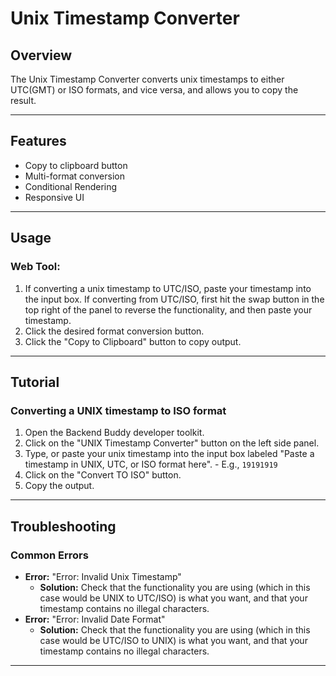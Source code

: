 # Unix Timestamp Converter

## Overview

The Unix Timestamp Converter converts unix timestamps to either UTC(GMT) or ISO formats, and vice versa, and allows you to copy the result.

---

## Features

- Copy to clipboard button
- Multi-format conversion
- Conditional Rendering
- Responsive UI

---

## Usage

### Web Tool:

1. If converting a unix timestamp to UTC/ISO, paste your timestamp into the input box. If converting from UTC/ISO, first hit the swap button in the top right of the panel to reverse the functionality, and then paste your timestamp.
2. Click the desired format conversion button.
3. Click the "Copy to Clipboard" button to copy output.

---

## Tutorial

### Converting a UNIX timestamp to ISO format

1. Open the Backend Buddy developer toolkit.
2. Click on the "UNIX Timestamp Converter" button on the left side panel.
3. Type, or paste your unix timestamp into the input box labeled "Paste a timestamp in UNIX, UTC, or ISO format here". - E.g., `19191919`
4. Click on the "Convert TO ISO" button.
5. Copy the output.

---

## Troubleshooting

### Common Errors

- **Error:** "Error: Invalid Unix Timestamp"
  - **Solution:** Check that the functionality you are using (which in this case would be UNIX to UTC/ISO) is what you want, and that your timestamp contains no illegal characters.
- **Error:** "Error: Invalid Date Format"
  - **Solution:** Check that the functionality you are using (which in this case would be UTC/ISO to UNIX) is what you want, and that your timestamp contains no illegal characters.

---
